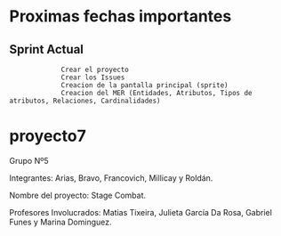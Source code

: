 # Proximas fechas importantes 

## Sprint Actual
                 Crear el proyecto 
                 Crear los Issues
                 Creacion de la pantalla principal (sprite)
                 Creacion del MER (Entidades, Atributos, Tipos de atributos, Relaciones, Cardinalidades)

# proyecto7

Grupo Nº5

Integrantes: Arias, Bravo, Francovich, Millicay y Roldán.

Nombre del proyecto: Stage Combat.

Profesores Involucrados: Matias Tixeira, Julieta García Da Rosa, Gabriel Funes y Marina Dominguez.
